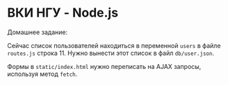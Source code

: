 # ВКИ НГУ - Node.js

Домашнее задание:

Сейчас список пользователей находиться в переменной `users` в файле `routes.js` строка 11.
Нужно вынести этот список в файл `db/user.json`.

Формы в `static/index.html` нужно переписать на AJAX запросы, используя метод `fetch`.

